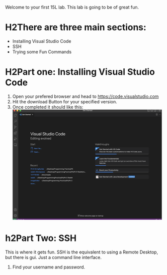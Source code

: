 Welcome to your first 15L lab. This lab is going to be of great fun.

# H2There are three main sections:
- Installing Visual Studio Code
- SSH
- Trying some Fun Commands

# H2Part one: Installing Visual Studio Code
 1) Open your prefered browser and head to https://code.visualstudio.com
 2) Hit the download Button for your specified version.
 3) Once completed it should like this:
 ![Image](https://github.com/nedbitar/cse15l-lab-reports/blob/64eb4c8ac300a5cd5ecaad10a0d81e1ed3dd4c73/1photo/Screenshot%202023-01-11%20at%2012.03.51%20PM.png)

# h2Part Two: SSH
This is where it gets fun. SSH is the equivalent to using a Remote Desktop, but there is gui. Just a command line interface.
1) Find your username and password. 
